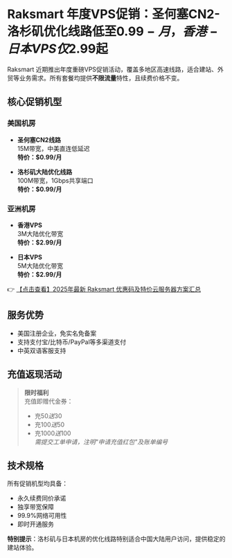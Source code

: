 # Raksmart 年度VPS促销：圣何塞CN2-洛杉矶优化线路低至$0.99-月，香港-日本VPS仅$2.99起

Raksmart 近期推出年度重磅VPS促销活动，覆盖多地区高速线路，适合建站、外贸等业务需求。所有套餐均提供**不限流量**特性，且续费价格不变。

## 核心促销机型

### 美国机房
- **圣何塞CN2线路**  
  15M带宽，中美直连低延迟  
  **特价：$0.99/月**
  
- **洛杉矶大陆优化线路**  
  100M带宽，1Gbps共享端口  
  **特价：$0.99/月**

### 亚洲机房
- **香港VPS**  
  3M大陆优化带宽  
  **特价：$2.99/月**
  
- **日本VPS**  
  5M大陆优化带宽  
  **特价：$2.99/月**

👉 [【点击查看】2025年最新 Raksmart 优惠码及特价云服务器方案汇总](https://bit.ly/raksmart)

## 服务优势
- 美国注册企业，免实名免备案
- 支持支付宝/比特币/PayPal等多渠道支付
- 中英双语客服支持

## 充值返现活动
> **限时福利**  
> 充值即赠代金券：  
> - 充$50送$30  
> - 充$100送$50  
> - 充$1000送$100  
> *需提交工单申请，注明"申请充值红包"及账单编号*

## 技术规格
所有促销机型均具备：
- 永久续费同价承诺
- 独享带宽保障
- 99.9%网络可用性
- 即时开通服务

**特别提示**：洛杉矶与日本机房的优化线路特别适合中国大陆用户访问，提供稳定的建站体验。